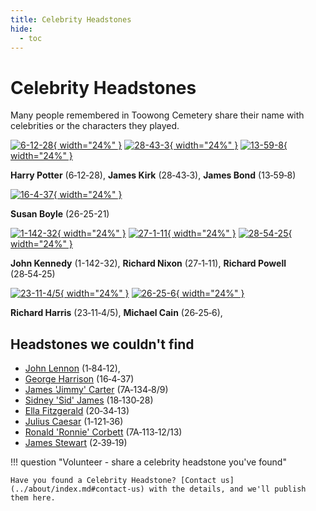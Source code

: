 ```yaml
---
title: Celebrity Headstones
hide:
  - toc 
---
```


# Celebrity Headstones

Many people remembered in Toowong Cemetery share their name with celebrities or the characters they played. 

<!-- Start with an array of headstone pictures with links. Could extend to include pictures of Celebrities -->

[![6-12-28][6-12-28]{ width="24%" }][Harry Potter] [![28-43-3][2]{ width="24%" }][James Kirk]  [![13-59-8][3]{ width="24%" }][James Bond]

**Harry Potter** (6‑12‑28), **James Kirk** (28‑43‑3), **James Bond** (13‑59‑8)

  [![16-4-37][7]{ width="24%" }][Susan Boyle]  

 **Susan Boyle** (26-25-21)


[![1-142-32][8]{ width="24%" }][John Kennedy] [![27-1-11][9]{ width="24%" }][Richard Nixon]  [![28-54-25][12]{ width="24%" }][Richard Powell] 

**John Kennedy** (1-142-32), **Richard Nixon** (27‑1‑11), **Richard Powell** (28‑54‑25)

[![23-11-4/5][10]{ width="24%" }][Richard Harris] [![26-25-6][13]{ width="24%" }][Michael Cain]

**Richard Harris** (23‑11‑4/5), **Michael Cain** (26‑25‑6), 

 


## Headstones we couldn't find

- [John Lennon][John Lennon] (1‑84‑12), 
- [George Harrison][George Harrison] (16‑4‑37)
- [James 'Jimmy' Carter][James Carter] (7A‑134‑8/9)
- [Sidney 'Sid' James][Sid James] (18‑130‑28)
- [Ella Fitzgerald][Ella Fitzgerald] (20‑34‑13) 
- [Julius Caesar][Julius Caesar] (1‑121‑36)
- [Ronald 'Ronnie' Corbett][Ronald Corbett] (7A‑113‑12/13)
- [James Stewart][James Stewart] (2‑39‑19)

!!! question "Volunteer - share a celebrity headstone you've found"

    Have you found a Celebrity Headstone? [Contact us](../about/index.md#contact-us) with the details, and we'll publish them here.

<!-- links -->

[Harry Potter]: https://en.wikipedia.org/wiki/Harry_Potter
[6-12-28]: ../assets/harry-potter-headstone.jpg "Harry Potter headstone 6-12-28"
[James Kirk]: https://en.wikipedia.org/wiki/James_T._Kirk 
[2]: ../assets/james-kirk-headstone.jpg "James Kirk headstone 13-59-8"
[James Bond]: https://en.wikipedia.org/wiki/James_Bond
[3]: ../assets/celebrity-headstone.jpg "James Bond headstone 28-43-3"



[John Lennon]: https://en.wikipedia.org/wiki/John_Lennon
[5]: ../assets/celebrity-headstone.jpg "John Lennon headstone 1-84-12"
[George Harrison]: https://en.wikipedia.org/wiki/George_Harrison
[6]: ../assets/celebrity-headstone.jpg "George Harrison headstone 16-4-37 (also 18-95-6)"
[Susan Boyle]: https://en.wikipedia.org/wiki/Susan_Boyle
[7]: ../assets/susan-boyle-headstone.jpg "Susan Boyle headstone 26-25-21"

[Julius Caesar]: https://en.wikipedia.org/wiki/Julius_Caesar  
[27]: ../assets/celebrity-headstone.jpg "Julius Caesar headstone 1-121-36 (misspelt as Ceaser but will get that fixed)"

[John Kennedy]: https://en.wikipedia.org/wiki/John_F._Kennedy
[8]: ../assets/john-kennedy-headstone.jpg "John Kennedy headstone 1-142-32"

[Richard Nixon]: https://en.wikipedia.org/wiki/Richard_Nixon
[9]: ../assets/richard-nixon-headstone.jpg "Richard Nixon headstone 27-1-11"

[Richard Harris]: https://en.wikipedia.org/wiki/Richard_Harris
[10]: ../assets/celebrity-headstone.jpg "Richard Harris headstone 23-11-4/5"

[James Stewart]: https://en.wikipedia.org/wiki/James_Stewart
[11]: ../assets/celebrity-headstone.jpg "James Stewart headstone 2-39-19 (and many others)"

[Richard Powell]: https://en.wikipedia.org/wiki/Dick_Powell 
[12]: ../assets/richard-powell-headstone.jpg "Richard Powell headstone 28-54-25"


[Michael Cain]: https://en.wikipedia.org/wiki/Michael_Caine
[13]: ../assets/michael-cain-headstone.jpg "Michael Cain headstone 26-25-6"

[Ronald Corbett]: https://en.wikipedia.org/wiki/Ronnie_Corbett 
[14]: ../assets/celebrity-headstone.jpg "Ronald 'Ronnie' Corbett headstone 7A-113-12/13"





<!-- [Alice Fay]: -->


[James Carter]: https://en.wikipedia.org/wiki/Jimmy_Carter 
[101]: ../assets/celebrity-headstone.jpg "James 'Jimmy' Carter headstone 7A-134-8/9 (and three others)"
[Ella Fitzgerald]: https://en.wikipedia.org/wiki/Ella_Fitzgerald
[102]: ../assets/celebrity-headstone.jpg "Ellanor 'Ella' Fitzgerald headstone 20-34-13"
[Sid James]: https://en.wikipedia.org/wiki/Sid_James   
[103]: ../assets/celebrity-headstone.jpg "Sidney 'Sid' James headstone 18-130-28"

[Betty Hutton]: https://en.wikipedia.org/wiki/Betty_Hutton
[Ann Miller]: https://en.wikipedia.org/wiki/Ann_Miller
[Jane Russell]: https://en.wikipedia.org/wiki/Jane_Russell


[Eleanor Powell]: https://en.wikipedia.org/wiki/Eleanor_Powell
[Jane Powell]: https://en.wikipedia.org/wiki/Jane_Powell
[William Powell]: https://en.wikipedia.org/wiki/William_Powell


[Edward Kelly]: https://en.wikipedia.org/wiki/Ned_Kelly "Ned Kelly"



[Robert Burns]: https://en.wikipedia.org/wiki/Robert_Burns
